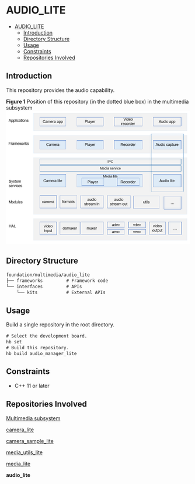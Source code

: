 # AUDIO\_LITE<a name="EN-US_TOPIC_0000001080430608"></a>

- [AUDIO\_LITE<a name="EN-US_TOPIC_0000001080430608"></a>](#audio_lite)
  - [Introduction<a name="section11660541593"></a>](#introduction)
  - [Directory Structure<a name="section178251437756"></a>](#directory-structure)
  - [Usage<a name="section1648194512427"></a>](#usage)
  - [Constraints<a name="section722512541395"></a>](#constraints)
  - [Repositories Involved<a name="section1371113476307"></a>](#repositories-involved)

## Introduction<a name="section11660541593"></a>

This repository provides the audio capability.

**Figure  1**  Position of this repository \(in the dotted blue box\) in the multimedia subsystem<a name="fig584652218594"></a>  
![](figures/audio_lite_en.png "audio_lite_en")

## Directory Structure<a name="section178251437756"></a>

```
foundation/multimedia/audio_lite
├── frameworks         # Framework code
└── interfaces         # APIs
    └── kits           # External APIs
```

## Usage<a name="section1648194512427"></a>

Build a single repository in the root directory.

```
# Select the development board.
hb set  
# Build this repository.
hb build audio_manager_lite 
```

## Constraints<a name="section722512541395"></a>

-   C++ 11 or later

## Repositories Involved<a name="section1371113476307"></a>

[Multimedia subsystem](https://gitee.com/openharmony/docs/blob/master/en/readme/multimedia.md)

[camera\_lite](https://gitee.com/openharmony/multimedia_camera_lite/blob/master/README.md)

[camera\_sample\_lite](https://gitee.com/openharmony/applications_sample_camera/blob/master/README.md)

[media\_utils\_lite](https://gitee.com/openharmony/multimedia_utils_lite/blob/master/README.md)

[media\_lite](https://gitee.com/openharmony/multimedia_media_lite/blob/master/README.md)

**audio\_lite**

